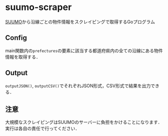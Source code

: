 # suumo-scraper
[SUUMO](https://suumo.jp/)から沿線ごとの物件情報をスクレイピングで取得するGoプログラム

## Config
main関数内の`prefectures`の要素に該当する都道府県内の全ての沿線にある物件情報を取得する．

## Output
`outputJSON()`, `outputCSV()`でそれぞれJSON形式，CSV形式で結果を出力できる．

## 注意
大規模なスクレイピングはSUUMOのサーバーに負担をかけることになります．
実行は各自の責任で行ってください．
